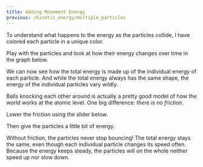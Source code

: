 ```yaml
---
title: Adding Movement Energy
previous: /kinetic_energy/multiple_particles
---
```


<script src="shared.js"></script>

<div id="chapter">

<div class="page">
<script>
    var energyAdditionSim = createSimulation({
        initialize: function(simulation) {
            var p = simulation.parameters;
            p.friction = pageGlobal.friction;
            p.dt = 0.005;

            var particleCount = 7;
            for (var i = 0; i < particleCount; i++) {
            	var particle = new Particle();
                particle.radius = pageGlobal.radius;
            	billiardsPosition(particle.position, i, 2*particle.radius);
            	var swatch = Color.niceSwatch;
            	particle.color = swatch[i % swatch.length];
            	addParticle(simulation, particle);
            }
            
            enableOnlyTools(simulation.toolbar, ["impulse"]);
        }
    });

</script>
<div class="stepLog twoColumn">

To understand what happens to the energy as the particles collide, I have colored each particle in a unique color.

Play with the particles and look at how their energy changes over time in the graph below.

<script>
    var energyAdditionState = {throwCount: 0, hadHighSpeed: false};
    cue(function (dt) {
            var energy = getTotalEnergy(energyAdditionSim);
            var hasHighSpeedNow = energy > 0.2;
            if (energyAdditionState.hadHighSpeed && (!hasHighSpeedNow))
            {
                energyAdditionState.throwCount += 1;
            }
            energyAdditionState.hadHighSpeed = hasHighSpeedNow;

            return (energyAdditionState.throwCount >= 3);
    });

	var timeLog = createTimeLog({range: pageGlobal.timeRange});
	createGraphHere({
		update: function(graph) {
			var stackedEnergy = [0];
			var currentEnergy = 0;
			var sim = energyAdditionSim;
			for (var particleIndex = 0; particleIndex < sim.particles.length; particleIndex++) {
				var particle = sim.particles[particleIndex];
				currentEnergy += (particle.kineticEnergy + particle.potentialEnergy);
				stackedEnergy.push(currentEnergy);
			}
			addToLog(timeLog, sim.time, stackedEnergy);
			for (var particleIndex = 0; particleIndex < sim.particles.length; particleIndex++) {
				addArea(graph, {
                    x: timeLog.time,
                    yMin: timeLog.data[particleIndex],
                    yMax: timeLog.data[particleIndex + 1],
                    color: sim.particles[particleIndex].color,
                });
			}
            var totalEnergies = timeLog.data[sim.particles.length];
            var limits = getLimits(graph);
            var epsilon = 0.01;
            var maxIndex = arrayMinIndex(totalEnergies, function(x) { return -x; });

            setGraphLimits(graph, 
            {
                yMax: pageGlobal.energyPlotMax,
            });
            addAxes(graph, {x: arrayLast(timeLog.time) - timeLog.range, y: 0});

		},
	});

    endStep();
</script>

We can now see how the total energy is made up of the individual energy of each particle. And while the total energy always has the same shape, the energy of the individual particles vary wildly.

Balls knocking each other around is actually a pretty good model of how the world works at the atomic level.
One big difference: _there is no friction_.

Lower the friction using the slider below.

<script>
    cue(function() {
            return (energyAdditionSim.parameters.friction == 0);
    });
	insertHere(createSlider({
		object: energyAdditionSim.parameters,
		name: "friction",
		min: 0, max: 0.3,
		minLabel: "No friction", maxLabel: "Some",
	}));
</script>

Then give the particles a little bit of energy.

<script>
    cue(function() {
        var isFrictionless = energyAdditionSim.parameters.friction == 0;
        var hasEnoughEnergy = getTotalEnergy(energyAdditionSim) > 0.1;
        return (isFrictionless && hasEnoughEnergy);
    });
    endStep();
</script>

Without friction, the particles never stop bouncing! The total energy stays the same, even though each individual particle changes its speed often. Because the energy keeps steady, the particles will on the whole neither speed up nor slow down.

</div>
<div class="twoColumn">
<script>
	insertHere(energyAdditionSim.div);
</script>
</div>

</div>

</div>


